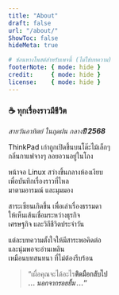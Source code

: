 ```yaml
---
title: "About"
draft: false
url: "/about/"
ShowToc: false
hideMeta: true

# ซ่อนหางโพสต์สำหรับเพจนี้ (ไม่ใช่บทความ)
footerNote: { mode: hide }
credit:     { mode: hide }
license:    { mode: hide }
---
```


### ☕ ทุกเรื่องราวมีชีวิต



*สายวันอาทิตย์ ในฤดฝน กลาง**ปี 2568***



ThinkPad เก่าถูกเปิดขึ้นบนโต๊ะไม้เล็กๆ   
กลิ่นกาแฟจางๆ ลอยอวนอยู่ในโถง



หน้าจอ Linux สว่างขึ้นกลางห้องเงียบ  
เพื่อบันทึกเรื่องราวที่ไหล   
มาตามอารมณ์ และมุมมอง



สาระเซียนเกิดขึ้น เพื่อเล่าเรื่องธรรมดา  
ให้เห็นเส้นเชื่อมระหว่างธุรกิจ  
เศรษฐกิจ และวิถีชีวิตประจำวัน



แต่ละบทความตั้งใจให้มีสาระพอคิดต่อ  
และนุ่มพอจะอ่านเพลิน  
เหมือนบทสนทนา ที่ไม่ต้องรีบร้อน



>“เผื่อคุณจะได้อะไร**ติดมือกลับไป**  
>**… *นอกจากรอยยิ้ม ...*”**
